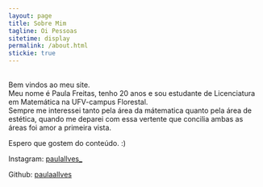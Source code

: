 ```yaml
---
layout: page
title: Sobre Mim
tagline: Oi Pessoas
sitetime: display
permalink: /about.html
stickie: true
---
```


<br> Bem vindos ao meu site. <br>
Meu nome é Paula Freitas, tenho 20 anos e sou estudante de Licenciatura em Matemática na UFV-campus Florestal. <br>
Sempre me interessei tanto pela área da mátematica quanto pela área de estética, quando me deparei com essa vertente que concilia ambas as áreas foi amor a primeira vista. 

Espero que gostem do conteúdo. :) <br/>


Instagram: <a href="mailto:https://www.instagram.com/paulallves_/">paulallves_</a>

Github: [paulaallves](https://github.com/paulaallves)



